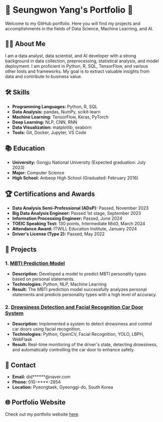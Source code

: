 # 🌟 Seungwon Yang's Portfolio 🌟

Welcome to my GitHub portfolio. Here you will find my projects and accomplishments in the fields of Data Science, Machine Learning, and AI.

## 👨‍💻 About Me

I am a data analyst, data scientist, and AI developer with a strong background in data collection, preprocessing, statistical analysis, and model deployment. I am proficient in Python, R, SQL, TensorFlow, and various other tools and frameworks. My goal is to extract valuable insights from data and contribute to business value.

## 🛠 Skills

- **Programming Languages:** Python, R, SQL
- **Data Analysis:** pandas, NumPy, scikit-learn
- **Machine Learning:** TensorFlow, Keras, PyTorch
- **Deep Learning:** NLP, CNN, RNN
- **Data Visualization:** matplotlib, seaborn
- **Tools:** Git, Docker, Jupyter, VS Code

## 📚 Education

- **University:** Gongju National University (Expected graduation: July 2023)
- **Major:** Computer Science
- **High School:** Anbeop High School (Graduated: February 2016)

## 🏆 Certifications and Awards

- **Data Analysis Semi-Professional (ADsP):** Passed, November 2023
- **Big Data Analysis Engineer:** Passed 1st stage, September 2023
- **Information Processing Engineer:** Passed, June 2024
- **TOEIC Speaking Test:** 130 points, Intermediate Mid3, March 2024
- **Attendance Award:** ITWILL Education Institute, January 2024
- **Driver's License (Type 2):** Passed, May 2022

## 📁 Projects

### 1. [MBTI Prediction Model](https://github.com/STEVESEUNGWON/portfolio/tree/main/mbti-prediction)

- **Description:** Developed a model to predict MBTI personality types based on personal statements.
- **Technologies:** Python, NLP, Machine Learning
- **Result:** The MBTI prediction model successfully analyzes personal statements and predicts personality types with a high level of accuracy.

### 2. [Drowsiness Detection and Facial Recognition Car Door System](https://github.com/STEVESEUNGWON/portfolio/tree/main/drowsiness-detection)

- **Description:** Implemented a system to detect drowsiness and control car doors using facial recognition.
- **Technologies:** Python, OpenCV, Facial Recognition, YOLO, LBPH, WebFlask
- **Result:** Real-time monitoring of the driver's state, detecting drowsiness, and automatically controlling the car door to enhance safety.

## 📧 Contact

- **Email:** did******@naver.com
- **Phone:** 010-****-2854
- **Location:** Pyeongtaek, Gyeonggi-do, South Korea

## 🌐 Portfolio Website

Check out my portfolio website [here](https://STEVESEUNGWON.github.io/portfolio/).
